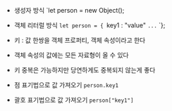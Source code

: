 
- 생성자 방식
	`let person = new Object();
- 객체 리터럴 방식
	`let person = {
	`key1 : "value"
	`...`
	`};

- 키 : 값 한쌍을 객체 프로퍼티, 객체 속성이라고 한다
- 객체 속성의 값에는 모든 자료형이 올 수 있다
- 키 중복은 가능하지만 당연하게도 중복되지 않는게 좋다

- 점 표기법으로 값 가져오기
	`person.key1`

- 괄호 표기법으로 값 가져오기
	`person["key1"]`


